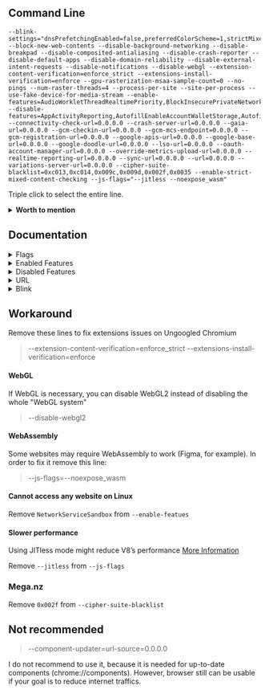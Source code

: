 ## Command Line

```
--blink-settings="dnsPrefetchingEnabled=false,preferredColorScheme=1,strictMixedContentChecking=true,strictMixedContentCheckingForPlugin=true,strictlyBlockBlockableMixedContent=true" --block-new-web-contents --disable-background-networking --disable-breakpad --disable-composited-antialiasing --disable-crash-reporter --disable-default-apps --disable-domain-reliability --disable-external-intent-requests --disable-notifications --disable-webgl --extension-content-verification=enforce_strict --extensions-install-verification=enforce --gpu-rasterization-msaa-sample-count=0 --no-pings --num-raster-threads=4 --process-per-site --site-per-process --use-fake-device-for-media-stream --enable-features=AudioWorkletThreadRealtimePriority,BlockInsecurePrivateNetworkRequests,BlockInsecurePrivateNetworkRequestsForNavigations,BrowserDynamicCodeDisabled,EnableCsrssLockdown,GpuAppContainer,ImprovedCookieControlsIsolateOrigins,LegacyTLSEnforced,MinimizeAudioProcessingForUnusedOutput,NetworkServiceCodeIntegrity,NetworkServiceSandbox,OriginIsolationHeader,PartitionConnectionsByNetworkIsolationKey,PartitionDomainReliabilityByNetworkIsolationKey,PartitionExpectCTStateByNetworkIsolationKey,PartitionHttpServerPropertiesByNetworkIsolationKey,PartitionNelAndReportingByNetworkIsolationKey,PartitionSSLSessionsByNetworkIsolationKey,PrefersColorSchemeClientHintHeader,PrefetchPrivacyChanges,ReducedReferrerGranularity,RendererAppContainer,SplitAuthCacheByNetworkIsolationKey,SplitCacheByNetworkIsolationKey,SplitHostCacheByNetworkIsolationKey,StrictOriginIsolation,UseRegistrableDomainInNetworkIsolationKey,WebAppEnableIsolatedStorage --disable-features=AppActivityReporting,AutofillEnableAccountWalletStorage,AutofillServerCommunication,AutoupgradeMixedContent,ComputePressure,ConversionMeasurement,CrashReporting,CrossOriginOpenerPolicyAccessReporting,CrossOriginOpenerPolicyReporting,CrossOriginOpenerPolicyReportingOriginTrial,CrostiniAdditionalEnterpriseReporting,DirectSockets,EnableSignedExchangePrefetchCacheForNavigations,EnableSignedExchangeSubresourcePrefetch,EnableStructuredMetrics,EnableSubresourceWebBundles,EnterpriseRealtimeExtensionRequest,EventBasedStatusReporting,ExpectCTReporting,FederatedLearningOfCohorts,FlocIdComputedEventLogging,GreaseUACH,HandwritingRecognitionWebPlatformApi,HandwritingRecognitionWebPlatformApiFinch,IdleDetection,InterestCohortAPIOriginTrial,InterestCohortFeaturePolicy,LangClientHintHeader,MediaDrmPreprovisioning,NetworkTimeServiceQuerying,NotificationTriggers,PasswordCheck,Reporting,SafeBrowsingEnhancedProtection,SignedExchangeReportingForDistributors,SubresourceWebBundles,TabMetricsLogging,TextFragmentAnchor,UserAgentClientHint,WebNFC,WebUSB,WebXR,WinrtGeolocationImplementation,WinrtSensorsImplementation --connectivity-check-url=0.0.0.0 --crash-server-url=0.0.0.0 --gaia-url=0.0.0.0 --gcm-checkin-url=0.0.0.0 --gcm-mcs-endpoint=0.0.0.0 --gcm-registration-url=0.0.0.0 --google-apis-url=0.0.0.0 --google-base-url=0.0.0.0 --google-doodle-url=0.0.0.0 --lso-url=0.0.0.0 --oauth-account-manager-url=0.0.0.0 --override-metrics-upload-url=0.0.0.0 --realtime-reporting-url=0.0.0.0 --sync-url=0.0.0.0 --url=0.0.0.0 --variations-server-url=0.0.0.0 --cipher-suite-blacklist=0xc013,0xc014,0x009c,0x009d,0x002f,0x0035 --enable-strict-mixed-content-checking --js-flags="--jitless --noexpose_wasm"
```

Triple click to select the entire line.
 
<details><summary><b>Worth to mention</b></summary><p>

| Name | Description |
| :--- | :---------- |
| --disable-frame-rate-limit | Disables frame rate limiting |
| --enable-low-end-device-mode | Forces low-end device mode <br> Reduces memory usage a lot and also quaility of videos and images |
| --user-agent="useragent" | A string used to override the default user agent with a custom one |
| --use-mobile-user-agent | Forces mobile user agent |
</p></details>

## Documentation
<details><summary>Flags</summary><p>

| Name | Description |
| :--- | :---------- |
| --block-new-web-contents | Blocks all pop-ups |
| --cipher-suite-blacklist | Blocks lists of cipher suites |
| --disable-background-networking | Blocks background networking, like Safe browsing |
| --disable-breakpad | Disables the crash reporting |
| --disable-composited-antialiasing | Disables layer-edge anti-aliasing in the compositor |
| --disable-crash-reporter | Disables the crash reporting |
| --disable-default-apps | Disables installation of default apps |
| --disable-domain-reliability | Disables Domain Reliability Monitoring |
| --disable-external-intent-requests | Never forward URL requests to external intents |
| --disable-notifications | Disables notifications |
| --disable-webgl | Disables WebGL |
| --enable-strict-mixed-content-checking | Blocks passive and active mixed content <br> (AutoupgradeMixedContent must be disabled) |
| --extension-content-verification | Extensions verification |
| --extensions-install-verification | Extensions verification |
| --gpu-rasterization-msaa-sample-count | Numbers of multisample antialiasing samples for GPU rasterization <br> are based on DPI for desktops <br> For Android it's 4. 0 disables MSAA which helps to improve performance |
| --js-flags=--jitless | Enables running V8 in JITless mode. [More Information](https://v8.dev/blog/jitless) |
| --js-flags=--noexpose_wasm | Disables WebAssembly |
| --no-pings | Blocks hyperlink auditing pings |
| --num-raster-threads | Enforces number of worker threads used to rasterize content |
| --process-per-site | Consolidates same-site pages to share a single process |
| --site-per-process | Enforces a one-site-per-process security policy |
| --use-fake-device-for-media-stream | Spoofs microphone and camera IDs |
</p></details>

<details><summary>Enabled Features</summary><p>

Isolation:
* IsolateOrigins
* OriginIsolationHeader
* PartitionConnectionsByNetworkIsolationKey
* PartitionDomainReliabilityByNetworkIsolationKey
* PartitionExpectCTStateByNetworkIsolationKey
* PartitionHttpServerPropertiesByNetworkIsolationKey
* PartitionNelAndReportingByNetworkIsolationKey
* PartitionSSLSessionsByNetworkIsolationKey
* SplitAuthCacheByNetworkIsolationKey
* SplitCacheByNetworkIsolationKey
* SplitHostCacheByNetworkIsolationKey
* StrictOriginIsolation
* UseRegistrableDomainInNetworkIsolationKey
* WebAppEnableIsolatedStorage
	* Enables web apps to request isolated storage
	
Sandboxing:
* BrowserDynamicCodeDisabled
	* Disables dynamic code using ACG. Prevents the browser process from generating dynamic code or modifying executable code.
* EnableCsrssLockdown
* GpuAppContainer
* NetworkServiceCodeIntegrity
	* Enables CIG in the network process
* NetworkServiceSandbox
* RendererAppContainer

Privacy & Security:
* BlockInsecurePrivateNetworkRequests, BlockInsecurePrivateNetworkRequestsForNavigations
	* Blocks insecure private network requests
* ImprovedCookieControls
	* Improved third-party cookie blocking/control
* LegacyTLSEnforced
	* Enforce deprecation of legacy TLS versions
* PrefersColorSchemeClientHintHeader
	* Disabled blocks Dark mode detection via client hints
* PrefetchPrivacyChanges
	* Prefetch requests will not follow redirects, not send a Referer header, not send credentials for cross-origin requests, and do not pass through service workers
* ReducedReferrerGranularity
	* Enables strict-origin-when-cross-origin
	
Performance:
* AudioWorkletThreadRealtimePriority
* MinimizeAudioProcessingForUnusedOutput
	* Reduces CPU load when all audio tracks are disabled
</p></details>

<details><summary>Disabled Features</summary><p>

Reporting:
* AppActivityReporting
* ConversionMeasurement
* CrashReporting
* CrossOriginOpenerPolicyAccessReporting
* CrossOriginOpenerPolicyReporting
* CrossOriginOpenerPolicyReportingOriginTrial
* CrostiniAdditionalEnterpriseReporting
* EnableStructuredMetrics
* EnterpriseRealtimeExtensionRequest
* EventBasedStatusReporting
* ExpectCTReporting
* Reporting
* SignedExchangeReportingForDistributors
* TabMetricsLogging

Autofill:
* AutofillEnableAccountWalletStorage
* AutofillServerCommunication

FloC:
* FederatedLearningOfCohorts
* FlocIdComputedEventLogging
* InterestCohortAPIOriginTrial
* InterestCohortFeaturePolicy

SXG:
* EnableSignedExchangePrefetchCacheForNavigations
* EnableSignedExchangeSubresourcePrefetch

WebBundles:
* EnableSubresourceWebBundles
* SubresourceWebBundles

Others:
* AutoupgradeMixedContent
	* Disabling it and forcing --enable-strict-mixed-content-checking will block all mixed content
* ComputePressure
	*  We should keep it disabled, because giving websites access to device compute performance data might increase the risk of harming the user's privacy
* DirectSockets
	* Blocks Direct Sockets API
* HandwritingRecognitionWebPlatformApi, HandwritingRecognitionWebPlatformApiFinch
	* HandwritingRecognition API
* IdleDetection
	* Blocks Idle Detection
* LangClientHintHeader
	* Blocks handling of accept-language via client hints
* MediaDrmPreprovisioning
	* Blocks DRM (Might break Netflix and Spotify)
* NetworkTimeServiceQuerying
	* Disables network time queries in order to prevent Chromium connecting to `clients2.google.com`
* NotificationTriggers
* PasswordCheck
	* We don't need Google checking our passwords
* SafeBrowsingEnhancedProtection
	* Blocks Safe Browsing
* TextFragmentAnchor
	* Disables text snippets in URL fragments
* GreaseUACH, UserAgentClientHint
	* Blocks Sec-CH-UA headers
* WebNFC, WebUSB, WebXR
	* Blocks NFC, USB and XR APIs
* WinrtGeolocationImplementation
	* Blocks Geolocation, you might need to enable it if you are going to use Maps
* WinrtSensorsImplementation
	* Blocks Sensors implementation
</p></details>

<details><summary>URL</summary><p>

| Name | Description |
| :--- | :---------- |
| --connectivity-check-url | Used for Network connectivity checking |
| --crash-server-url| Crash server |
| --gaia-url | GAIA related |
| --gcm-checkin-url | Used for Cloud Messaging |
| --gcm-mcs-endpoint | Used for Cloud Messaging |
| --gcm-registration-url | Used for Cloud Messaging |
| --google-apis-url | GAIA related |
| --google-base-url | GAIA related |
| --google-doodle-url | GAIA related |
| --lso-url | GAIA related |
| --oauth-account-manager-url | GAIA related |
| --override-metrics-upload-url | Metrics upload |
| --realtime-reporting-url | Realtime reporting |
| --sync-url | Used for sync |
| --url | Used for crash reports |
| --variations-server-url | Reports variation data |
</p></details>

<details><summary>Blink</summary><p>

| Name | Description |
| :--- | :---------- |
| --blink-settings | Sets blink settings |

* dnsPrefetchingEnabled = false
	* Disables DNS prefetching
* preferredColorScheme = 1
	* Prevents Dark Mode detection if `#disallow-doc-written-script-loads` is disabled/default
* strictMixedContentChecking, strictMixedContentCheckingForPlugin, strictlyBlockBlockableMixedContent = true
	* Strictly blocks mixed contents
</p></details>


## Workaround

Remove these lines to fix extensions issues on Ungoogled Chromium
> --extension-content-verification=enforce_strict
> --extensions-install-verification=enforce

#### WebGL

If WebGL is necessary, you can disable WebGL2 instead of disabling the whole "WebGL system" 
> --disable-webgl2

#### WebAssembly

Some websites may require WebAssembly to work (Figma, for example). In order to fix it remove this line: 
> --js-flags=--noexpose_wasm

#### Cannot access any website on Linux

Remove `NetworkServiceSandbox` from `--enable-featues`

#### Slower performance

Using JITless mode might reduce V8’s performance [More Information](https://v8.dev/blog/jitless)

Remove `--jitless` from `--js-flags`

### Mega.nz

Remove `0x002f` from `--cipher-suite-blacklist`

## Not recommended

> --component-updater=url-source=0.0.0.0

I do not recommend to use it, because it is needed for up-to-date components (chrome://components). However, browser still can be usable if your goal is to reduce internet traffics.
